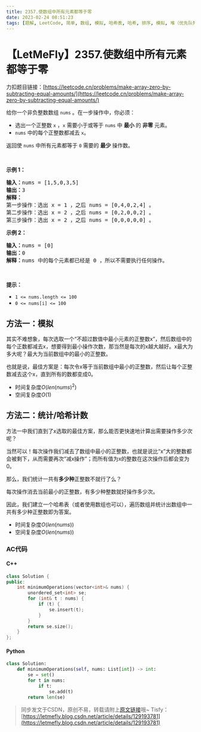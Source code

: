 ```yaml
---
title: 2357.使数组中所有元素都等于零
date: 2023-02-24 08:51:23
tags: [题解, LeetCode, 简单, 数组, 模拟, 哈希表, 哈希, 排序, 模拟, 堆（优先队列）]
---
```


# 【LetMeFly】2357.使数组中所有元素都等于零

力扣题目链接：[https://leetcode.cn/problems/make-array-zero-by-subtracting-equal-amounts/](https://leetcode.cn/problems/make-array-zero-by-subtracting-equal-amounts/)

<p>给你一个非负整数数组 <code>nums</code> 。在一步操作中，你必须：</p>

<ul>
	<li>选出一个正整数 <code>x</code> ，<code>x</code> 需要小于或等于 <code>nums</code> 中 <strong>最小</strong> 的 <strong>非零</strong> 元素。</li>
	<li><code>nums</code> 中的每个正整数都减去 <code>x</code>。</li>
</ul>

<p>返回使 <code>nums</code> 中所有元素都等于<em> </em><code>0</code> 需要的 <strong>最少</strong> 操作数。</p>

<p>&nbsp;</p>

<p><strong>示例 1：</strong></p>

<pre>
<strong>输入：</strong>nums = [1,5,0,3,5]
<strong>输出：</strong>3
<strong>解释：</strong>
第一步操作：选出 x = 1 ，之后 nums = [0,4,0,2,4] 。
第二步操作：选出 x = 2 ，之后 nums = [0,2,0,0,2] 。
第三步操作：选出 x = 2 ，之后 nums = [0,0,0,0,0] 。</pre>

<p><strong>示例 2：</strong></p>

<pre>
<strong>输入：</strong>nums = [0]
<strong>输出：</strong>0
<strong>解释：</strong>nums 中的每个元素都已经是 0 ，所以不需要执行任何操作。
</pre>

<p>&nbsp;</p>

<p><strong>提示：</strong></p>

<ul>
	<li><code>1 &lt;= nums.length &lt;= 100</code></li>
	<li><code>0 &lt;= nums[i] &lt;= 100</code></li>
</ul>


    
## 方法一：模拟

其实不难想象，每次选取一个“不超过数值中最小元素的正整数x”，然后数组中的每个正数都减去x，想要得到最小操作次数，那当然是每次的x越大越好。x最大为多大呢？最大为当前数组中的最小的正整数。

也就是说，最佳方案是：每次令x等于当前数组中最小的正整数，然后让每个正整数减去这个x，直到所有的数都变成0。

+ 时间复杂度$O(len(nums)^2)$
+ 空间复杂度$O(1)$

## 方法二：统计/哈希计数

方法一中我们直到了x选取的最佳方案，那么能否更快速地计算出需要操作多少次呢？

当然可以！每次操作我们减去了数组中最小的正整数，也就是说比“x”大的整数都会被剩下，从而需要再次“减x操作”；而所有值为x的整数在这次操作后都会变为0。

那么，我们统计一共有**多少种**正整数不就行了么？

每次操作消去当前最小的正整数，有多少种整数就好操作多少次。

因此，我们建立一个哈希表（或者使用数组也可以），遍历数组并统计出数组中一共有多少种正整数即为答案。

+ 时间复杂度$O(len(nums))$
+ 空间复杂度$O(len(nums))$

### AC代码

#### C++

```cpp
class Solution {
public:
    int minimumOperations(vector<int>& nums) {
        unordered_set<int> se;
        for (int& t : nums) {
            if (t) {
                se.insert(t);
            }
        }
        return se.size();
    }
};
```

#### Python

```python
class Solution:
    def minimumOperations(self, nums: List[int]) -> int:
        se = set()
        for t in nums:
            if t:
                se.add(t)
        return len(se)
```

> 同步发文于CSDN，原创不易，转载请附上[原文链接](https://leetcode.letmefly.xyz/2023/02/24/LeetCode%202357.%E4%BD%BF%E6%95%B0%E7%BB%84%E4%B8%AD%E6%89%80%E6%9C%89%E5%85%83%E7%B4%A0%E9%83%BD%E7%AD%89%E4%BA%8E%E9%9B%B6/)哦~
> Tisfy：[https://letmefly.blog.csdn.net/article/details/129193781](https://letmefly.blog.csdn.net/article/details/129193781)
